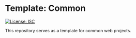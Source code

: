 # Template: Common

[![License: ISC](https://img.shields.io/badge/License-ISC-blue.svg)](https://opensource.org/licenses/ISC)

This repository serves as a template for common web projects.
